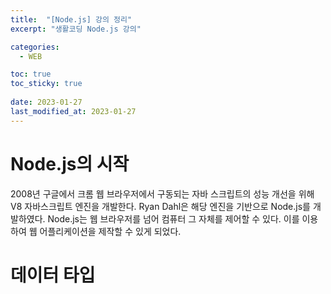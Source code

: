 ```yaml
---
title:  "[Node.js] 강의 정리"
excerpt: "생활코딩 Node.js 강의"

categories:
  - WEB

toc: true
toc_sticky: true
 
date: 2023-01-27
last_modified_at: 2023-01-27
---
```


# Node.js의 시작

2008년 구글에서 크롬 웹 브라우저에서 구동되는 자바 스크립트의 성능 개선을 위해 V8 자바스크립트 엔진을 개발한다. Ryan Dahl은 해당 엔진을 기반으로 Node.js를 개발하였다. Node.js는 웹 브라우저를 넘어 컴퓨터 그 자체를 제어할 수 있다. 이를 이용하여 웹 어플리케이션을 제작할 수 있게 되었다. 

# 데이터 타입

